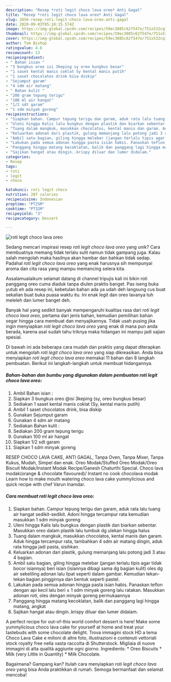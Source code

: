 ```yaml
---
description: "Resep *roti legit choco lava oreo* Anti Gagal"
title: "Resep *roti legit choco lava oreo* Anti Gagal"
slug: 2656-resep-roti-legit-choco-lava-oreo-anti-gagal
date: 2020-09-03T05:10:15.574Z
image: https://img-global.cpcdn.com/recipes/59ec3885c62f547e/751x532cq70/roti-legit-choco-lava-oreo-foto-resep-utama.jpg
thumbnail: https://img-global.cpcdn.com/recipes/59ec3885c62f547e/751x532cq70/roti-legit-choco-lava-oreo-foto-resep-utama.jpg
cover: https://img-global.cpcdn.com/recipes/59ec3885c62f547e/751x532cq70/roti-legit-choco-lava-oreo-foto-resep-utama.jpg
author: Tom Bishop
ratingvalue: 4.6
reviewcount: 13
recipeingredient:
- " Bahan isian "
- "3 bungkus oreo isi 3keping sy oreo bungkus besar"
- "1 saset kental manis coklat Sy kental manis putih"
- "1 saset chocolatos drink bisa diskip"
- "Sejumput garam"
- "4 sdm air matang"
- " Bahan kulit "
- "200 gram tepung terigu"
- "100 ml air hangat"
- "1/2 sdt garam"
- "1 sdm minyak goreng"
recipeinstructions:
- "Siapkan bahan. Campur tepung terigu dan garam, aduk rata lalu tuang air hangat sedikit-sedikit. Adoni hingga tercampur rata kemudian masukkan 1 sdm minyak goreng"
- "Uleni hingga Kalis lalu bungkus dengan plastik dan biarkan sebentar. Masukkan oreo dalam plastik lalu tumbuk dg ulekan hingga halus"
- "Tuang dalam mangkuk, masukkan chocolatos, kental manis dan garam. Aduk hingga tercampur rata, tambahkan 4 sdm air matang dingin, aduk rata hingga jadi pasta, sisihkan."
- "Keluarkan adonan dari plastik, gulung memanjang lalu potong jadi 3 atau 4 bagian."
- "Ambil satu bagian, giling hingga melebar (jangan terlalu tipis agar tidak bocor isiannya) beri isian (isiannya dibagi sama dg bagian kulit) oles dg air sekeliling adonan lalu lipat seperti dalam gambar. Kemudian tekan-tekan bagian pinggirnya dan bentuk seperti pastel."
- "Lakukan pada semua adonan hingga pasta isian habis. Panaskan teflon dengan api kecil lalu beri ± 1 sdm minyak goreng lalu ratakan. Masukkan adonan roti, oles dengan minyak goreng permukaannya"
- "Panggang hingga matang kecoklatan, balik dan panggang lagi hingga matang, angkat"
- "Sajikan hangat atau dingin..krispy diluar dan lumer didalam."
categories:
- Resep
tags:
- roti
- legit
- choco

katakunci: roti legit choco 
nutrition: 207 calories
recipecuisine: Indonesian
preptime: "PT25M"
cooktime: "PT32M"
recipeyield: "3"
recipecategory: Dessert

---
```



![*roti legit choco lava oreo*](https://img-global.cpcdn.com/recipes/59ec3885c62f547e/751x532cq70/roti-legit-choco-lava-oreo-foto-resep-utama.jpg)

Sedang mencari inspirasi resep *roti legit choco lava oreo* yang unik? Cara membuatnya memang tidak terlalu sulit namun tidak gampang juga. Kalau salah mengolah maka hasilnya akan hambar dan bahkan tidak sedap. Padahal *roti legit choco lava oreo* yang enak harusnya sih mempunyai aroma dan cita rasa yang mampu memancing selera kita.

Assalamualaikum selamat datang di channel tripujis kali ini bikin roti panggang oreo cuma diaduk tanpa diulen praktis banget. Pas iseng buka yutub eh ada resep ini, kebetulan bahan ada ya udah deh langsung cus buat sekalian buat buka puasa waktu itu. Ini enak legit dan oreo lavanya tuh meleleh dan lumer banget deh.

Banyak hal yang sedikit banyak mempengaruhi kualitas rasa dari *roti legit choco lava oreo*, pertama dari jenis bahan, kemudian pemilihan bahan segar hingga cara membuat dan menyajikannya. Tidak usah pusing jika ingin menyiapkan *roti legit choco lava oreo* yang enak di mana pun anda berada, karena asal sudah tahu triknya maka hidangan ini mampu jadi sajian spesial.


Di bawah ini ada beberapa cara mudah dan praktis yang dapat diterapkan untuk mengolah *roti legit choco lava oreo* yang siap dikreasikan. Anda bisa menyiapkan *roti legit choco lava oreo* memakai 11 bahan dan 8 langkah pembuatan. Berikut ini langkah-langkah untuk membuat hidangannya.

<!--inarticleads1-->

##### Bahan-bahan dan bumbu yang digunakan dalam pembuatan *roti legit choco lava oreo*:

1. Ambil  Bahan isian :
1. Siapkan 3 bungkus oreo @isi 3keping (sy, oreo bungkus besar)
1. Sediakan 1 saset kental manis coklat (Sy, kental manis putih)
1. Ambil 1 saset chocolatos drink, bisa diskip
1. Gunakan Sejumput garam
1. Gunakan 4 sdm air matang
1. Sediakan  Bahan kulit :
1. Sediakan 200 gram tepung terigu
1. Gunakan 100 ml air hangat
1. Siapkan 1/2 sdt garam
1. Siapkan 1 sdm minyak goreng


RESEP CHOCO LAVA CAKE, ANTI GAGAL, Tanpa Oven, Tanpa Mixer, Tanpa Kukus, Mudah, Simpel dan enak. Oreo Modak/Stuffed Oreo Modak/Oreo Biscuit Modak/Instant Modak Recipe/Ganesh Chaturthi Special. Choco lava modak(orange &amp; chocolate flavoured)/ Instant no cook chocolava modak Learn how to make mouth watering choco lava cake yummylicious and quick recipe with chef Varun Inamdar. 

<!--inarticleads2-->

##### Cara membuat *roti legit choco lava oreo*:

1. Siapkan bahan. Campur tepung terigu dan garam, aduk rata lalu tuang air hangat sedikit-sedikit. Adoni hingga tercampur rata kemudian masukkan 1 sdm minyak goreng
1. Uleni hingga Kalis lalu bungkus dengan plastik dan biarkan sebentar. Masukkan oreo dalam plastik lalu tumbuk dg ulekan hingga halus
1. Tuang dalam mangkuk, masukkan chocolatos, kental manis dan garam. Aduk hingga tercampur rata, tambahkan 4 sdm air matang dingin, aduk rata hingga jadi pasta, sisihkan.
1. Keluarkan adonan dari plastik, gulung memanjang lalu potong jadi 3 atau 4 bagian.
1. Ambil satu bagian, giling hingga melebar (jangan terlalu tipis agar tidak bocor isiannya) beri isian (isiannya dibagi sama dg bagian kulit) oles dg air sekeliling adonan lalu lipat seperti dalam gambar. Kemudian tekan-tekan bagian pinggirnya dan bentuk seperti pastel.
1. Lakukan pada semua adonan hingga pasta isian habis. Panaskan teflon dengan api kecil lalu beri ± 1 sdm minyak goreng lalu ratakan. Masukkan adonan roti, oles dengan minyak goreng permukaannya
1. Panggang hingga matang kecoklatan, balik dan panggang lagi hingga matang, angkat
1. Sajikan hangat atau dingin..krispy diluar dan lumer didalam.


A perfect recipe for out-of-this world comfort dessert is here! Make some yummylicious choco lava cake for yourself at home and treat your tastebuds with some chocolate delight. Trova immagini stock HD a tema Choco Lava Cake e milioni di altre foto, illustrazioni e contenuti vettoriali stock royalty free nella vasta raccolta di Shutterstock. Migliaia di nuove immagini di alta qualità aggiunte ogni giorno. Ingredients: * Oreo Biscuits * Milk (very Little in Quantity) * Milk Chocolate. 

Bagaimana? Gampang kan? Itulah cara menyiapkan *roti legit choco lava oreo* yang bisa Anda praktikkan di rumah. Semoga bermanfaat dan selamat mencoba!
